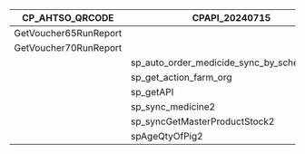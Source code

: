 | CP_AHTSO_QRCODE | CPAPI_20240715 |
| -------------------------------------- | -------------------------------------- |
| GetVoucher65RunReport |  |
| GetVoucher70RunReport |  |
|  | sp_auto_order_medicide_sync_by_scheduler33 |
|  | sp_get_action_farm_org |
|  | sp_getAPI |
|  | sp_sync_medicine2 |
|  | sp_syncGetMasterProductStock2 |
|  | spAgeQtyOfPig2 |